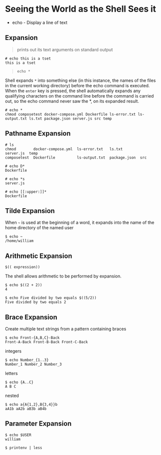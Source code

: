 # Seeing the World as the Shell Sees it

- echo - Display a line of text

## Expansion

> prints out its text arguments on standard output

```
﻿# echo this is a tset
this is a tset
```

> `echo *`

Shell expands `*` into something else (in this instance, the names of the files in the current working directory)
before the echo command is executed. When the `enter` key is pressed, the shell automatically expands any qualifying
characters on the command line before the command is carried out, so the echo command never saw the *, on its
expanded result.

```
# echo *
chmod composetest docker-compose.yml Dockerfile ls-error.txt ls-output.txt ls.txt package.json server.js src temp
```

## Pathname Expansion

```
﻿# ls
chmod        docker-compose.yml  ls-error.txt   ls.txt        server.js  temp
composetest  Dockerfile          ls-output.txt  package.json  src

# echo D*
Dockerfile

# echo *s
server.js

# echo [[:upper:]]*
Dockerfile
```

## Tilde Expansion

When `~` is used at the beginning of a word, it expands into the name of the home directory of the named user

```
﻿$ echo ~
/home/william
```

## Arithmetic Expansion

```
$(( expression))
```

The shell allows arithmetic to be performed by expansion.

```
﻿$ echo $((2 + 2))
4
```

```
﻿$ echo Five divided by two equals $((5/2))
Five divided by two equals 2
```

## Brace Expansion

Create multiple text strings from a pattern containing braces

```
﻿$ echo Front-{A,B,C}-Back
Front-A-Back Front-B-Back Front-C-Back
```

integers

```
$ echo Number_{1..3}
Number_1 Number_2 Number_3
```

letters

```
﻿$ echo {A..C}
A B C
```

nested

```
﻿$ echo a{A{1,2},B{3,4}}b
aA1b aA2b aB3b aB4b
```

## Parameter Expansion

```
﻿$ echo $USER
william

$ printenv | less
```
